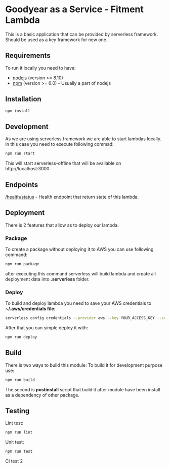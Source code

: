 # Goodyear as a Service - Fitment Lambda
This is a basic application that can be provided by serverless framework.
Should be used as a key framework for new one.

## Requirements
To run it locally you need to have:

* [nodejs](https://nodejs.org/uk/download/) (version >= 8.10)
* [npm](https://nodejs.org/uk/download/package-manager/#debian-and-ubuntu-based-linux-distributions) (version >= 6.0) - Usually a part of nodejs

## Installation
```bash
npm install
```

## Development
As we are using serverless framework we are able to start lambdas locally. In this case you need to execute following commad:
```bash
npm run start
```
This will start serverless-offline that will be available on http://localhost:3000

## Endpoints
[/health/status](http://localhost:3000/health/status) - Health endpoint that return state of this lambda.

## Deployment
There is 2 features that allow as to deploy our lambda.

### Package
To create a package without deploying it to AWS you can use following command:
```bash
npm run package
```
after executing this command serverless will build lambda and create all deployment data into **.serverless**  folder.
### Deploy
To build and deploy lambda you need to save your AWS credentials to **~/.aws/credentials file**:

```bash
serverless config credentials --provider aws --key YOUR_ACCESS_KEY --secret YOUR_SECRET_KEY
```

After that you can simple deploy it with:
```bash
npm run deploy
```

## Build
There is two ways to build this module:
To build it for development purpose use:
```bash
npm run build
```
The second is **postinstall** script that build it after module have been install as a dependency of other package.
## Testing
Lint test:
```bash
npm run lint
```
Unit test:
```bash
npm run test
```

CI test 2
